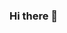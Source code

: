 ### Hi there 👋

<!--
**Sydorov536st/Sydorov536st** is a ✨ _special_ ✨ repository because its `README.md` (this file) appears on your GitHub profile.

Here are some ideas to get you started:

- Хочу работать с техникой.
- Увлекаюсь футболом, технико.
- Вот линк на мой телеграмм: https://t.me/Andrey_grust
-->
